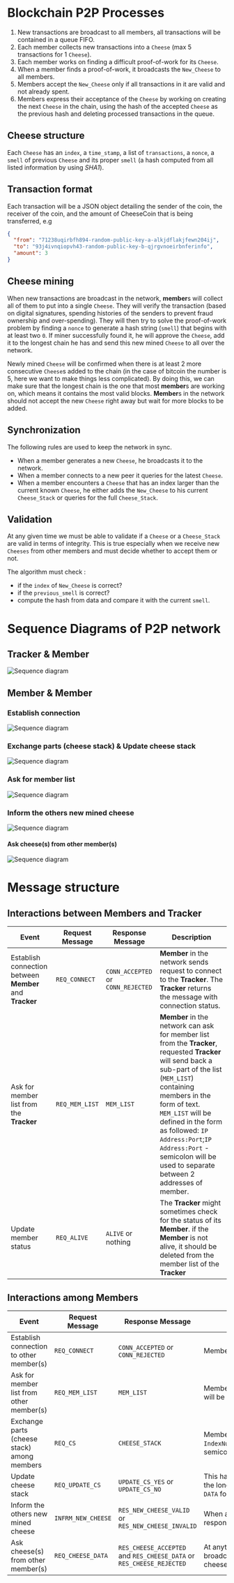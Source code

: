 
# Blockchain P2P Processes

1. New transactions are broadcast to all members, all transactions will be contained in a queue FIFO.
2. Each member collects new transactions into a `Cheese` (max 5 transactions for 1 `Cheese`).
3. Each member works on finding a difficult proof-of-work for its `Cheese`.
4. When a member finds a proof-of-work, it broadcasts the `New_Cheese` to all members.
5. Members accept the `New_Cheese` only if all transactions in it are valid and not already spent.
6. Members express their acceptance of the `Cheese` by working on creating the next `Cheese` in the chain, using the hash of the accepted `Cheese` as the previous hash and deleting processed transactions in the queue. 


## Cheese structure
Each `Cheese` has an `index`, a `time_stamp`, a list of `transactions`, a `nonce`,  a `smell` of previous `Cheese` and its proper `smell` (a hash computed from all listed information by using *SHA1*).

## Transaction format
Each transaction will be a JSON object detailing the sender of the coin, the receiver of the coin, and the amount of CheeseCoin that is being transferred, e.g
```json
{
  "from": "71238uqirbfh894-random-public-key-a-alkjdflakjfewn204ij",
  "to": "93j4ivnqiopvh43-random-public-key-b-qjrgvnoeirbnferinfo",
  "amount": 3
}
```

## Cheese mining
When new transactions are broadcast in the network, **member**s will collect all of them to put into a single `Cheese`. They will verify the transaction (based on digital signatures, spending histories of the senders to prevent fraud ownership and over-spending). They will then try to solve the proof-of-work problem by finding a `nonce` to generate a hash string (`smell`) that begins with at least two `0`. If miner successfully found it,  he will approve the `Cheese`, add it to the longest chain he has and send this new mined `Cheese` to all over the network.

Newly mined `Cheese` will be confirmed when there is at least 2 more consecutive `Cheese`s added to the chain (in the case of bitcoin the number is 5, here we want to make things less complicated). By doing this, we can make sure that the longest chain is the one that most **member**s are working on, which means it contains the most valid blocks. **Member**s in the network should not accept the new `Cheese` right away but wait for more blocks to be added.

## Synchronization
The following rules are used to keep the network in sync.
- When a member generates a new `Cheese`, he broadcasts it to the network.
- When a member connects to a new peer it queries for the latest `Cheese`.
- When a member encounters a `Cheese` that has an index larger than the current known `Cheese`,  he either adds the `New_Cheese` to his current `Cheese_Stack` or queries for the full `Cheese_Stack`.


## Validation
At any given time we must be able to validate if a `Cheese` or a `Cheese_Stack` are valid in terms of integrity. This is true especially when we receive new `Cheeses` from other members and must decide whether to accept them or not.

The algorithm must check :
 - if the `index` of `New_Cheese` is correct?
 - if the `previous_smell` is correct?
 - compute the hash from data and compare it with the current `smell`.
 

# Sequence Diagrams of P2P network

## Tracker & Member 
![Sequence diagram](./img/Member_Tracker.png)


## Member & Member 

### Establish connection
![Sequence diagram](./img/connection.png)

### Exchange parts (cheese stack) & Update cheese stack
![Sequence diagram](./img/exchange.png)
### Ask for member list
![Sequence diagram](./img/memberlist.png)

### Inform the others new mined cheese
![Sequence diagram](./img/newblock.png)
#### Ask cheese(s) from other member(s)
![Sequence diagram](./img/askCheese.png)

# Message structure
## Interactions between Members and Tracker
| Event | Request Message | Response Message | Description |
|---|---|---|---|
| Establish connection between **Member** and **Tracker** |`REQ_CONNECT`  |`CONN_ACCEPTED` or `CONN_REJECTED`|**Member** in the network sends request to connect to the **Tracker**. The **Tracker** returns the message with connection status.|
| Ask for member list from the **Tracker** | `REQ_MEM_LIST` |`MEM_LIST`|**Member** in the network can ask for member list from the **Tracker**, requested **Tracker** will send back a sub-part of the list (`MEM_LIST`) containing members in the form of text. `MEM_LIST` will be defined in the form as followed: `IP Address:Port`;`IP Address:Port` - semicolon will be used to separate between 2 addresses of member.|
| Update member status | `REQ_ALIVE` | `ALIVE` or nothing| The **Tracker** might sometimes check for the status of its **Member**. if the **Member** is not alive, it should be deleted from the member list of the **Tracker**|

## Interactions among Members

| Event | Request Message | Response Message | Description |
|---|---|---|---|
| Establish connection to other member(s) |`REQ_CONNECT`  |`CONN_ACCEPTED` or `CONN_REJECTED`|Member in the network sends request to connect to other member(s) in the net work. The requested member returns the message with connection status.|
| Ask for member list from other member(s) | `REQ_MEM_LIST` |`MEM_LIST`|Member in the network can ask for member list from other member(s), requested member will send back a list (`MEM_LIST`) containing members in the form of text. `MEM_LIST` will be defined in the form as followed: `IP Address:Port`;`IP Address:Port` - semicolon will be used to separate between 2 addresses of member.|
| Exchange parts (cheese stack) among members | `REQ_CS` |`CHEESE_STACK`|Members in the network may send request to ask for cheese stack from the others. The received list (`DATA`) will be defined as in followed format: `IndexNumber,TransactionDetails(sender,recipient,amount),ParentSmell,Nonce,Smell`;`IndexNumber,TransactionDetails(sender,recipient,amount),ParentSmell,Nonce,Smell`- semicolon will be used to separate between 2 blocks. The length of the list depends on the number of cheese blocks that member is storing.|
| Update cheese stack | `REQ_UPDATE_CS` | `UPDATE_CS_YES` or `UPDATE_CS_NO`|This happens after the member sent request to ask for cheese stacks from the others. After checking the received cheese stacks from the others, if any of them doesn't get the longest cheese stack, they will receive request to update their current cheese stack with longest cheese stack (`DATA`). Member may or may not accept to this proposal. `DATA` format is defined as in "Exchange parts (cheese stack) among members"|
| Inform the others new mined cheese | `INFRM_NEW_CHEESE` |`RES_NEW_CHEESE_VALID` or `RES_NEW_CHEESE_INVALID`| When a member successfully mined a new cheese block, he will broadcast this to the network. Other members will check for the validity of the new block and send back the response to the miner and update their copy of the chain if new block is considered valid. `DATA` is defined as followed: `Sender,Recipient,Amount`|
| Ask cheese(s) from other member(s) | `REQ_CHEESE_DATA` | `RES_CHEESE_ACCEPTED` and `RES_CHEESE_DATA` or `RES_CHEESE_REJECTED`| At anytime member in the network can send request to ask for cheese from the others. If the receiver agrees to the request, he will send a response with acceptance and broadcast the transaction data to the network (`RES_CHEESE_DATA`). If he rejects the request, a rejection message will be sent to the requestor. `DATA` is defined as in "Ask cheese(s) from other member(s)", the sender here is the member who receives the request (is being asked to send cheese), the recipient is the requestor of the request.|
